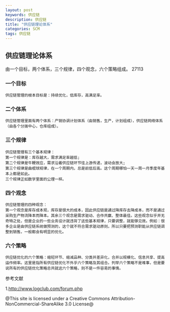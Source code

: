 ```yaml
---
layout: post
keywords: 供应链
description: 供应链
title: "供应链理论体系" 
categories: SCM
tags: 供应链
---
```

## 供应链理论体系

由一个目标，两个体系，三个规律，四个观念，六个策略组成。
27113
### 一个目标
	供应链管理的根本目标是：持续优化，低库存，高满足率。

### 二个体系
	供应链管理里面有两个体系：产销协调计划体系（由销售，生产，计划组成），供应链网络体系（由各个分拨中心，仓库组成）。

### 三个规律
	供应链管理有三个基本规律：
	第一个规律是：库存越大，需求满足率越低;
	第二个规律是牛鞭效应，需求沿着供应链环节往上游传递，波动会放大;
	第三个规律是曲棍球规律，在一个周期内，总是前低后高。这个周期哪怕一天一周一月季度年基本上都是如此。
	三个规律正如数学里面的公理一样。

### 四个观念
	供应链管理的四种观念：
	第一个观念是库存成本观，库存是很大的成本，因此供应链是通过降库存去降成本，而不是通过采购生产物流降本而降本。其余三个观念是需求驱动、合作共赢、整体最佳。这些观念似乎并无奇特之处，但是企业的一些业务设计就违背了这些基本规律，只要调整，就能够见效。例如：很多企业是由供应链系统做预测的，这个就不符合需求驱动原则，所以只要把预测职能从供应链调整到销售，一般都会有明显的优化。

### 六个策略
	供应链优化的六个策略：缩短环节、缩减品种、分类并差异化，合并以规模化、信息共享、提高运作频率。这里是指所有供应链优化不外乎六个策略及其组合。列举六个策略不是难事，但是要说所有的供应链优化策略总共就这六个策略，则不是一件容易的事情。

参考文献

1.http://www.logclub.com/forum.php

@This site is licensed under a Creative Commons Attribution-NonCommercial-ShareAlike 3.0 License@